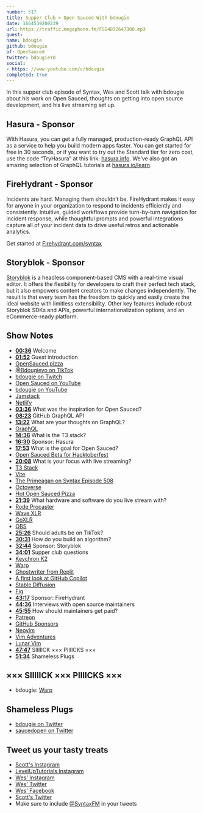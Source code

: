 ```yaml
---
number: 517
title: Supper Club × Open Sauced With bdougie
date: 1664539200239
url: https://traffic.megaphone.fm/FSI4872647300.mp3
guest: 
name: bdougie
github: bdougie
of: OpenSauced
twitter: bdougieYO
social: 
- https: //www.youtube.com/c/bdougie
completed: true
---
```


In this supper club episode of Syntax, Wes and Scott talk with bdougie about his work on Open Sauced, thoughts on getting into open source development, and his live streaming set up.

## Hasura - Sponsor

With Hasura, you can get a fully managed, production-ready GraphQL API as a service to help you build modern apps faster. You can get started for free in 30 seconds, or if you want to try out the Standard tier for zero cost, use the code “TryHasura” at this link: [hasura.info](https://hasura.info/freetrial). We’ve also got an amazing selection of GraphQL tutorials at [hasura.io/learn](https://hasura.io/learn).

## FireHydrant - Sponsor

Incidents are hard. Managing them shouldn’t be. FireHydrant makes it easy for anyone in your organization to respond to incidents efficiently and consistently. Intuitive, guided workflows provide turn-by-turn navigation for incident response, while thoughtful prompts and powerful integrations capture all of your incident data to drive useful retros and actionable analytics.

Get started at [Firehydrant.com/syntax](https://Firehydrant.com/syntax)

## Storyblok - Sponsor

[Storyblok](https://www.storyblok.com/?utm_source=syntaxfm&utm_medium=sponsor&utm_campaign=AWA_SPON_SFM_TRA&utm_content=syntaxfm-podcast) is a headless component-based CMS with a real-time visual editor. It offers the flexibility for developers to craft their perfect tech stack, but it also empowers content creators to make changes independently. The result is that every team has the freedom to quickly and easily create the ideal website with limitless extensibility. Other key features include robust Storyblok SDKs and APIs, powerful internationalization options, and an eCommerce-ready platform.

## Show Notes

- **[00:36](#t=00:36)** Welcome
- **[01:52](#t=01:52)** Guest introduction
- [OpenSauced.pizza](https://opensauced.pizza/)
- [@Bdougieyo on TikTok](https://www.tiktok.com/@bdougieyo)
- [bdougie on Twitch](https://www.twitch.tv/bdougieyo)
- [Open Sauced on YouTube](https://www.youtube.com/c/OpenSauced)
- [bdougie on YouTube](https://www.youtube.com/c/bdougie)
- [Jamstack](https://jamstack.org)
- [Netlify](https://www.netlify.com)
- **[03:36](#t=03:36)** What was the inspiration for Open Sauced?
- **[08:23](#t=08:23)** GitHub GraphQL API
- **[13:22](#t=13:22)** What are your thoughts on GraphQL?
- [GraphQL](https://www.graphql.com)
- **[14:36](#t=14:36)** What is the T3 stack?
- **[16:30](#t=16:30)** Sponsor: Hasura
- **[17:53](#t=17:53)** What is the goal for Open Sauced?
- [Open Sauced Beta for Hacktoberfest](https://beta.insights.opensauced.pizza)
- **[20:08](#t=20:08)** What is your focus with live streaming?
- [T3 Stack](https://github.com/topics/t3-stack)
- [Vite](https://vitejs.dev)
- [The Primeagan on Syntax Episode 508](https://syntax.fm/show/508/supper-club-the-primeagan-vim-streaming-rust-all-around-interesting-guy)
- [Octoverse](https://octoverse.github.com)
- [Hot Open Sauced Pizza](https://hot.opensauced.pizza)
- **[21:39](#t=21:39)** What hardware and software do you live stream with?
- [Rode Procaster](https://rode.com/en/microphones/broadcast/procaster)
- [Wave XLR](https://www.elgato.com/en/wave-xlr)
- [GoXLR](https://www.tc-helicon.com/series.html?category=R-TCHELICON-GOXLRSERIES)
- [OBS](https://obsproject.com)
- **[25:26](#t=25:26)** Should adults be on TikTok?
- **[30:31](#t=30:31)** How do you build an algorithm?
- **[32:44](#t=32:44)** Sponsor: Storyblok
- **[34:01](#t=34:01)** Supper club questions
- [Keychron K2](https://www.keychron.com/products/keychron-k2-wireless-mechanical-keyboard)
- [Warp](https://www.warp.dev)
- [Ghostwriter from Replit](https://docs.replit.com/programming-ide/GhostWriter-FAQ#what-is-ghostwriter)
- [A first look at GitHub Copilot](https://www.youtube.com/watch?v=XASH3z3TORo)
- [Stable Diffusion](https://stablediffusionweb.com)
- [Fig](https://fig.io)
- **[43:17](#t=43:17)** Sponsor: FireHydrant
- **[44:36](#t=44:36)** Interviews with open source maintainers
- **[45:55](#t=45:55)** How should maintainers get paid?
- [Patreon](http://patreon.com)
- [GitHub Sponsors](https://github.com/sponsors)
- [Neovim](https://neovim.io)
- [Vim Adventures](https://vim-adventures.com)
- [Lunar Vim](https://www.lunarvim.org)
- **[47:47](#t=47:47)** SIIIIICK ××× PIIIICKS ×××
- **[51:34](#t=51:34)** Shameless Plugs

## ××× SIIIIICK ××× PIIIICKS ×××

- bdougie: [Warp](https://www.warp.dev)

## Shameless Plugs

- [bdougie on Twitter](https://twitter.com/bdougieYO)
- [saucedopen on Twitter](https://twitter.com/saucedopen)

## Tweet us your tasty treats

- [Scott's Instagram](https://www.instagram.com/stolinski/)
- [LevelUpTutorials Instagram](https://www.instagram.com/LevelUpTutorials/)
- [Wes' Instagram](https://www.instagram.com/wesbos/)
- [Wes' Twitter](https://twitter.com/wesbos)
- [Wes' Facebook](https://www.facebook.com/wesbos.developer)
- [Scott's Twitter](https://twitter.com/stolinski)
- Make sure to include [@SyntaxFM](https://twitter.com/SyntaxFM) in your tweets
